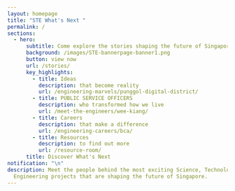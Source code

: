 ```yaml
---
layout: homepage
title: "STE What's Next "
permalink: /
sections:
  - hero:
      subtitle: Come explore the stories shaping the future of Singapore
      background: /images/STE-bannerpage-banner1.png
      button: view now
      url: /stories/
      key_highlights:
        - title: Ideas
          description: that become reality
          url: /engineering-marvels/punggol-digital-district/
        - title: PUBLIC SERVICE OFFICERS
          description: who transformed how we live
          url: /meet-the-engineers/wee-kiang/
        - title: Careers
          description: that make a difference
          url: /engineering-careers/bca/
        - title: Resources
          description: to find out more
          url: /resource-room/
      title: Discover What's Next
notification: "\n"
description: Meet the people behind the most exciting Science, Technology and
  Engineering projects that are shaping the future of Singapore.
---
```


